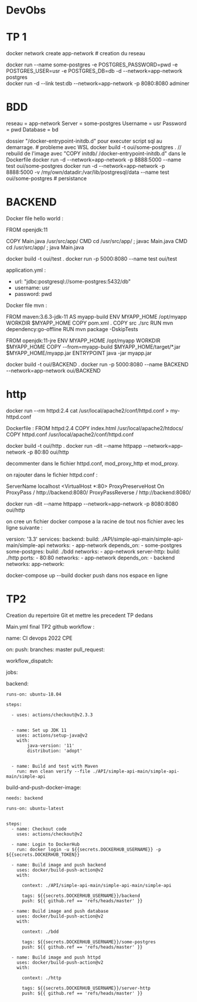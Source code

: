 # DevObs

# TP 1


docker network create app-network             																# creation du reseau
                                              				
                                                                              
docker run --name some-postgres -e POSTGRES_PASSWORD=pwd -e POSTGRES_USER=usr -e POSTGRES_DB=db -d --network=app-network postgres                                     
docker run -d --link test:db --network=app-network -p 8080:8080 adminer

# BDD 

reseau   = app-network 
Server   = some-postgres
Username = usr
Password = pwd
Database = bd

dossier "/docker-entrypoint-initdb.d" pour executer script sql au demarrage. 								# probleme avec WSL
docker build -t oui/some-postgres . // rebuild de l'image avec "COPY initdb/ /docker-entrypoint-initdb.d" dans le Dockerfile
docker run -d --network=app-network -p 8888:5000 --name test oui/some-postgres
docker run -d --network=app-network -p 8888:5000 -v /my/own/datadir:/var/lib/postgresql/data --name test oui/some-postgres       	# persistance 

# BACKEND

Docker file hello world :

  FROM openjdk:11

  COPY Main.java /usr/src/app/
  CMD cd /usr/src/app/ ; javac Main.java
  CMD cd /usr/src/app/ ; java Main.java

docker build -t oui/test .
docker run  -p 5000:8080 --name test oui/test

application.yml :

- url: "jdbc:postgresql://some-postgres:5432/db"
- username: usr
- password: pwd

Docker file mvn :

  FROM maven:3.6.3-jdk-11 AS myapp-build
  ENV MYAPP_HOME /opt/myapp
  WORKDIR $MYAPP_HOME
  COPY pom.xml .
  COPY src ./src
  RUN mvn dependency:go-offline
  RUN mvn package -DskipTests

  FROM openjdk:11-jre
  ENV MYAPP_HOME /opt/myapp
  WORKDIR $MYAPP_HOME
  COPY --from=myapp-build $MYAPP_HOME/target/*.jar $MYAPP_HOME/myapp.jar
  ENTRYPOINT java -jar myapp.jar

docker build -t oui/BACKEND .
docker run  -p 5000:8080 --name BACKEND --network=app-network oui/BACKEND

# http

docker run --rm httpd:2.4 cat /usr/local/apache2/conf/httpd.conf > my-httpd.conf 

Dockerfile :
  FROM httpd:2.4
  COPY index.html /usr/local/apache2/htdocs/
  COPY httpd.conf /usr/local/apache2/conf/httpd.conf
  
docker build -t oui/http .
docker run -dit --name httpapp --network=app-network -p 80:80 oui/http

decommenter dans le fichier httpd.conf, mod_proxy_http et mod_proxy.

on rajouter dans le fichier httpd.conf : 

  ServerName localhost
  <VirtualHost *:80>
      ProxyPreserveHost On
      ProxyPass / http://backend:8080/
      ProxyPassReverse / http://backend:8080/
  </VirtualHost>

docker run -dit --name httpapp --network=app-network -p 8080:8080 oui/http

on cree un fichier docker compose a la racine de tout nos fichier avec les ligne suivante :

  version: '3.3'
  services:
    backend:
      build: ./API/simple-api-main/simple-api-main/simple-api
      networks: 
        - app-network
      depends_on: 
        - some-postgres 
    some-postgres: 
      build: ./bdd
      networks: 
        - app-network
    server-http:
      build: ./http 
      ports: 
        - 80:80
      networks: 
        - app-network
      depends_on: 
        - backend  
  networks:
    app-network:
    
docker-compose up --build
docker push dans nos espace en ligne


# TP2 

Creation du repertoire Git et mettre les precedent TP dedans

Main.yml final TP2 github workflow :

name: CI devops 2022 CPE

on:
  push:
    branches: master
  pull_request:

  workflow_dispatch:

jobs:

  backend:

    runs-on: ubuntu-18.04

    steps:

      - uses: actions/checkout@v2.3.3


      - name: Set up JDK 11
        uses: actions/setup-java@v2
        with:
            java-version: '11'
            distribution: 'adopt'


      - name: Build and test with Maven
        run: mvn clean verify --file ./API/simple-api-main/simple-api-main/simple-api

  build-and-push-docker-image:

    needs: backend

    runs-on: ubuntu-latest
    

    steps:
      - name: Checkout code
        uses: actions/checkout@v2

      - name: Login to DockerHub
        run: docker login -u ${{secrets.DOCKERHUB_USERNAME}} -p ${{secrets.DOCKERHUB_TOKEN}}

      - name: Build image and push backend
        uses: docker/build-push-action@v2
        with:

          context: ./API/simple-api-main/simple-api-main/simple-api

          tags: ${{secrets.DOCKERHUB_USERNAME}}/backend
          push: ${{ github.ref == 'refs/heads/master' }}

      - name: Build image and push database
        uses: docker/build-push-action@v2
        with:

          context: ./bdd

          tags: ${{secrets.DOCKERHUB_USERNAME}}/some-postgres
          push: ${{ github.ref == 'refs/heads/master' }}

      - name: Build image and push httpd
        uses: docker/build-push-action@v2
        with:

          context: ./http

          tags: ${{secrets.DOCKERHUB_USERNAME}}/server-http
          push: ${{ github.ref == 'refs/heads/master' }}
